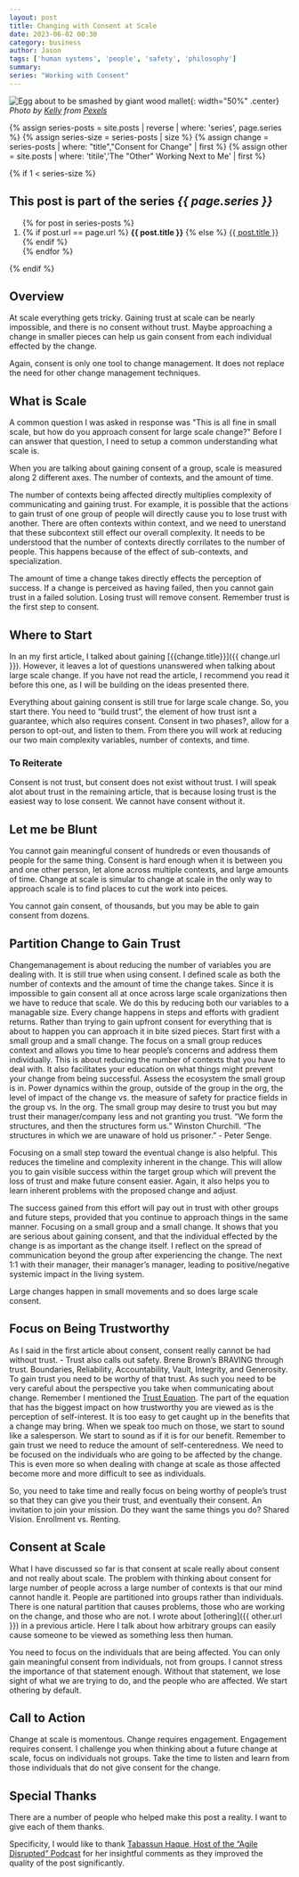 ```yaml
---
layout: post
title: Changing with Consent at Scale
date: 2023-06-02 00:30
category: business
author: Jason
tags: ['human systems', 'people', 'safety', 'philosophy']
summary: 
series: "Working with Consent"
---
```


![Egg about to be smashed by giant wood mallet](/assets/img/posts/2023/06/pexels-kelly-4570692.jpg){: width="50%" .center}
_Photo by [Kelly](https://www.pexels.com/photo/crowd-of-activists-fighting-on-street-during-manifestation-4570692/) from [Pexels](https://www.pexels.com)_

{% assign series-posts = site.posts | reverse | where: 'series', page.series %}
{% assign series-size = series-posts | size %}
{% assign change = series-posts | where: "title","Consent for Change" | first %}
{% assign other = site.posts | where: 'titile','The "Other" Working Next to Me' | first %}

{% if 1 < series-size %}
<aside class="series">
  <h2>This post is part of the series <em>{{ page.series }}</em></h2>
  <ol>
    {% for post in series-posts %}
    <li>
      {% if post.url == page.url %}
      <strong>{{ post.title }}</strong>
      {% else %}
      <a href="{{ site.baseurl }}{{ post.url }}">{{ post.title }}</a>
      {% endif %}
    </li>
    {% endfor %}
  </ol>
</aside>
{% endif %}

## Overview

At scale everything gets tricky. Gaining trust at scale can be nearly impossible, and there is no consent without trust. Maybe approaching a change in smaller pieces can help us gain consent from each individual effected by the change.

Again, consent is only one tool to change management. It does not replace the need for other change management techniques.

## What is Scale

A common question I was asked in response was "This is all fine in small scale, but how do you approach consent for large scale change?" Before I can answer that question, I need to setup a common understanding what scale is.

When you are talking about gaining consent of a group, scale is measured along 2 different axes. The number of contexts, and the amount of time.

The number of contexts being affected directly multiplies complexity of communicating and gaining trust. For example, it is possible that the actions to gain trust of one group of people will directly cause you to lose trust with another. There are often contexts within context, and we need to unerstand that these subcontext still effect our overall complexity. It needs to be understood that the number of contexts directly corrilates to the number of people. This happens because of the effect of sub-contexts, and specialization.

The amount of time a change takes directly effects the perception of success. If a change is perceived as having failed, then you cannot gain trust in a failed solution. Losing trust will remove consent. Remember trust is the first step to consent.

## Where to Start

In an my first article, I talked about gaining [{{change.title}}]({{ change.url }}). However, it leaves a lot of questions unanswered when talking about large scale change. If you have not read the article, I recommend you read it before this one, as I will be building on the ideas presented there.

Everything about gaining consent is still true for large scale change. So, you start there. You need to “build trust”, the element of how trust isnt a guarantee, which also requires consent. Consent in two phases?, allow for a person to opt-out, and listen to them. From there you will work at reducing our two main complexity variables, number of contexts, and time.

### To Reiterate

Consent is not trust, but consent does not exist without trust. I will speak alot about trust in the remaining article, that is because losing trust is the easiest way to lose consent. We cannot have consent without it.

## Let me be Blunt

You cannot gain meaningful consent of hundreds or even thousands of people for the same thing. Consent is hard enough when it is between you and one other person, let alone across multiple contexts, and large amounts of time. Change at scale is simular to change at scale in the only way to approach scale is to find places to cut the work into peices.

You cannot gain consent, of thousands, but you may be able to gain consent from dozens.

## Partition Change to Gain Trust

Changemanagement is about reducing the number of variables you are dealing with. It is still true when using consent. I defined scale as both the number of contexts and the amount of time the change takes. Since it is impossible to gain consent all at once across large scale organizations then we have to reduce that scale. We do this by reducing both our variables to a managable size. Every change happens in steps and efforts with gradient returns. Rather than trying to gain upfront consent for everything that is about to happen you can approach it in bite sized pieces. Start first with a small group and a small change. The focus on a small group reduces context and allows you time to hear people’s concerns and address them individually. This is about reducing the number of contexts that you have to deal with. It also facilitates your education on what things might prevent your change from being successful. Assess the ecosystem the small group is in. Power dynamics within the group, outside of the group in the org, the level of impact of the change vs. the measure of safety for practice fields in the group vs. In the org. The small group may desire to trust you but may trust their manager/company less and not granting you trust. “We form the structures, and then the structures form us.” Winston Churchill. “The structures in which we are unaware of hold us prisoner.” - Peter Senge.

Focusing on a small step toward the eventual change is also helpful. This reduces the timeline and complexity inherent in the change. This will allow you to gain visible success within the target group which will prevent the loss of trust and make future consent easier. Again, it also helps you to learn inherent problems with the proposed change and adjust.

The success gained from this effort will pay out in trust with other groups and future steps, provided that you continue to approach things in the same manner. Focusing on a small group and a small change. It shows that you are serious about gaining consent, and that the individual effected by the change is as important as the change itself. I reflect on the spread of communication beyond the group after experiencing the change. The next 1:1 with their manager, their manager’s manager, leading to positive/negative systemic impact in the living system.

Large changes happen in small movements and so does large scale consent.

## Focus on Being Trustworthy

As I said in the first article about consent, consent really cannot be had without trust. - Trust also calls out safety. Brene Brown’s BRAVING through trust. Boundaries, Reliability, Accountability, Vault, Integrity, and Generosity. To gain trust you need to be worthy of that trust. As such you need to be very careful about the perspective you take when communicating about change. Remember I mentioned the [Trust Equation](https://trustedadvisor.com/why-trust-matters/understanding-trust/understanding-the-trust-equation). The part of the equation that has the biggest impact on how trustworthy you are viewed as is the perception of self-interest. It is too easy to get caught up in the benefits that a change may bring. When we speak too much on those, we start to sound like a salesperson. We start to sound as if it is for our benefit. Remember to gain trust we need to reduce the amount of self-centeredness. We need to be focused on the individuals who are going to be affected by the change. This is even more so when dealing with change at scale as those affected become more and more difficult to see as individuals.

So, you need to take time and really focus on being worthy of people’s trust so that they can give you their trust, and eventually their consent. An invitation to join your mission. Do they want the same things you do? Shared Vision. Enrollment vs. Renting.

## Consent at Scale

What I have discussed so far is that consent at scale really about consent and not really about scale. The problem with thinking about consent for large number of people across a large number of contexts is that our mind cannot handle it. People are partitioned into groups rather than individuals. There is one natural partition that causes problems, those who are working on the change, and those who are not. I wrote about [othering]({{ other.url }}) in a previous article. Here I talk about how arbitrary groups can easily cause someone to be viewed as something less then human.

You need to focus on the individuals that are being affected. You can only gain meaningful consent from individuals, not from groups. I cannot stress the importance of that statement enough. Without that statement, we lose sight of what we are trying to do, and the people who are affected. We start othering by default.

## Call to Action

Change at scale is momentous. Change requires engagement. Engagement requires consent. I challenge you when thinking about a future change at scale, focus on individuals not groups. Take the time to listen and learn from those individuals that do not give consent for the change.

## Special Thanks

There are a number of people who helped make this post a reality. I want to give each of them thanks.

Specificity, I would like to thank [Tabassun Haque, Host of the “Agile Disrupted” Podcast](https://agiledisrupted.com) for her insightful comments as they improved the quality of the post significantly.